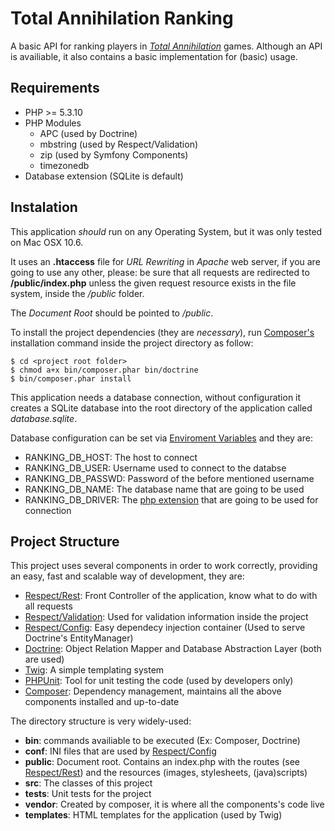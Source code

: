 Total Annihilation Ranking
==========================

A basic API for ranking players in [*Total Annihilation*](http://tauniverse.com) games.
Although an API is availiable, it also contains a basic implementation for (basic) usage.

Requirements
------------

* PHP >= 5.3.10
* PHP Modules
    * APC (used by Doctrine)
    * mbstring (used by Respect/Validation)
    * zip (used by Symfony Components)
    * timezonedb
* Database extension (SQLite is default)

Instalation
-----------

This application *should* run on any Operating System, but it was only tested
on Mac OSX 10.6.

It uses an **.htaccess** file for *URL Rewriting* in *Apache* web server, if
you are going to use any other, please: be sure that all requests are redirected
to **/public/index.php** unless the given request resource exists in the file
system, inside the */public* folder.

The *Document Root* should be pointed to */public*.

To install the project dependencies (they are *necessary*), run 
[Composer's](http://getcomposer.org) installation command inside the project
directory as follow:

    $ cd <project root folder>
    $ chmod a+x bin/composer.phar bin/doctrine
    $ bin/composer.phar install

This application needs a database connection, without configuration it creates
a SQLite database into the root directory of the application called *database.sqlite*.

Database configuration can be set via [Enviroment Variables](https://en.wikipedia.org/wiki/Environment_variables)
and they are:

* RANKING_DB_HOST: The host to connect
* RANKING_DB_USER: Username used to connect to the databse
* RANKING_DB_PASSWD: Password of the before mentioned username
* RANKING_DB_NAME: The database name that are going to be used
* RANKING_DB_DRIVER: The [php extension](http://br2.php.net/manual/en/refs.database.php) that are going to be used for connection

Project Structure
-----------------

This project uses several components in order to work correctly, providing an
easy, fast and scalable way of development, they are:

* [Respect/Rest](http://github.com/Respect/Rest): Front Controller of the application, know what to do with all requests
* [Respect/Validation](http://github.com/Respect/Validation): Used for validation information inside the project
* [Respect/Config](http://github.com/Respect/Config): Easy dependecy injection container (Used to serve Doctrine's EntityManager)
* [Doctrine](http://doctrine-project.org): Object Relation Mapper and Database Abstraction Layer (both are used)
* [Twig](http://twig.sensiolabs.org): A simple templating system
* [PHPUnit](http://phpunit.de): Tool for unit testing the code (used by developers only)
* [Composer](http://getcomposer.org): Dependency management, maintains all the above components installed and up-to-date

The directory structure is very widely-used:

* **bin**: commands availiable to be executed (Ex: Composer, Doctrine)
* **conf**: INI files that are used by [Respect/Config](http://github.com/Respect/Config)
* **public**: Document root. Contains an index.php with the routes (see [Respect/Rest](http://github.com/Respect/Rest)) and the resources (images, stylesheets, (java)scripts)
* **src**: The classes of this project
* **tests**: Unit tests for the project
* **vendor**: Created by composer, it is where all the components's code live
* **templates**: HTML templates for the application (used by Twig)